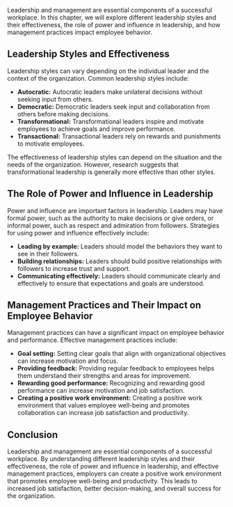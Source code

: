 
Leadership and management are essential components of a successful workplace. In this chapter, we will explore different leadership styles and their effectiveness, the role of power and influence in leadership, and how management practices impact employee behavior.

Leadership Styles and Effectiveness
-----------------------------------

Leadership styles can vary depending on the individual leader and the context of the organization. Common leadership styles include:

* **Autocratic:** Autocratic leaders make unilateral decisions without seeking input from others.
* **Democratic:** Democratic leaders seek input and collaboration from others before making decisions.
* **Transformational:** Transformational leaders inspire and motivate employees to achieve goals and improve performance.
* **Transactional:** Transactional leaders rely on rewards and punishments to motivate employees.

The effectiveness of leadership styles can depend on the situation and the needs of the organization. However, research suggests that transformational leadership is generally more effective than other styles.

The Role of Power and Influence in Leadership
---------------------------------------------

Power and influence are important factors in leadership. Leaders may have formal power, such as the authority to make decisions or give orders, or informal power, such as respect and admiration from followers. Strategies for using power and influence effectively include:

* **Leading by example:** Leaders should model the behaviors they want to see in their followers.
* **Building relationships:** Leaders should build positive relationships with followers to increase trust and support.
* **Communicating effectively:** Leaders should communicate clearly and effectively to ensure that expectations and goals are understood.

Management Practices and Their Impact on Employee Behavior
----------------------------------------------------------

Management practices can have a significant impact on employee behavior and performance. Effective management practices include:

* **Goal setting:** Setting clear goals that align with organizational objectives can increase motivation and focus.
* **Providing feedback:** Providing regular feedback to employees helps them understand their strengths and areas for improvement.
* **Rewarding good performance:** Recognizing and rewarding good performance can increase motivation and job satisfaction.
* **Creating a positive work environment:** Creating a positive work environment that values employee well-being and promotes collaboration can increase job satisfaction and productivity.

Conclusion
----------

Leadership and management are essential components of a successful workplace. By understanding different leadership styles and their effectiveness, the role of power and influence in leadership, and effective management practices, employers can create a positive work environment that promotes employee well-being and productivity. This leads to increased job satisfaction, better decision-making, and overall success for the organization.
